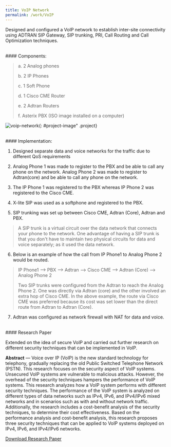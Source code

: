 ```yaml
---
title: VoIP Network
permalink: /work/VoIP
---
```

Designed and configured a VoIP network to establish inter-site connectivity using ADTRAN SIP Gateway, SIP trunking, PRI,
Call Routing and Call Optimization techniques.

<br>
#### Components:

>a. 2 Analog phones
>
>b. 2 IP Phones
>
>c. 1 Soft Phone
>
>d. 1 Cisco CME Router
>
>e. 2 Adtran Routers
>
>f. Asterix PBX (ISO image installed on a computer)

![voip-network](project-img/voip-network-visio2.png){: #project-image" .project}

<br>
#### Implementation:

1. Designed separate data and voice networks for the traffic due to different QoS requirements

2. Analog Phone 1 was made to register to the PBX and be able to call any phone on the network. Analog Phone 2 was made to register to Adtran(core) and be able to call any phone on the network.

3. The IP Phone 1 was registered to the PBX whereas IP Phone 2 was registered to the Cisco CME.

4. X-lite SIP was used as a softphone and registered to the PBX.

5. SIP trunking was set up between Cisco CME, Adtran (Core), Adtran and PBX.
  > A SIP trunk is a virtual circuit over the data network that connects your phone to the network. One advantage of having a SIP trunk is that you don't have to maintain two physical circuits for data and voice separately; as it used the data network.

6. Below is an example of how the call from IP Phone1 to Analog Phone 2 would be routed.
  > IP Phone1 --> PBX --> Adtran --> Cisco CME --> Adtran (Core) --> Analog Phone 2
  >
  > Two SIP trunks were configured from the Adtran to reach the Analog Phone 2. One was directly via Adtran (core) and the other involved an extra hop of Cisco CME. In the above example, the route via Cisco CME was preferred because its cost was set lower than the direct route from Adtran to Adtran (Core).

7. Adtran was configured as network firewall with NAT for data and voice.


<br>
#### Research Paper

Extended on the idea of secure VoIP and carried out further research on different security techniques that can be implemented in VoIP.

**Abstract** — Voice over IP (VoIP) is the new standard technology for telephony, gradually replacing the old Public Switched Telephone Network (PSTN). This research focuses on the security aspect of VoIP systems. Unsecured VoIP systems are vulnerable to malicious attacks. However, the overhead of the security techniques hampers the performance of VoIP systems. This research analyzes how a VoIP system performs with different security techniques. The performance of the VoIP system is analyzed on different types of data networks such as IPv4, IPv6, and IPv4/IPv6 mixed networks and in scenarios such as with and without network traffic. Additionally, the research includes a cost-benefit analysis of the security techniques, to determine their cost effectiveness. Based on the performance analysis and cost-benefit analysis, this research proposes three security techniques that can be applied to VoIP systems deployed on IPv4, IPv6, and IPv4/IPv6 networks.

<section id="project-button">
  <div class="project">
    <a href="https://github.com/moizhussain92/voip/raw/master/Voip-CapstoneResearchPaper.pdf" download class="btn btn-view-works">Download Research Paper</a>
  </div>
</section>
